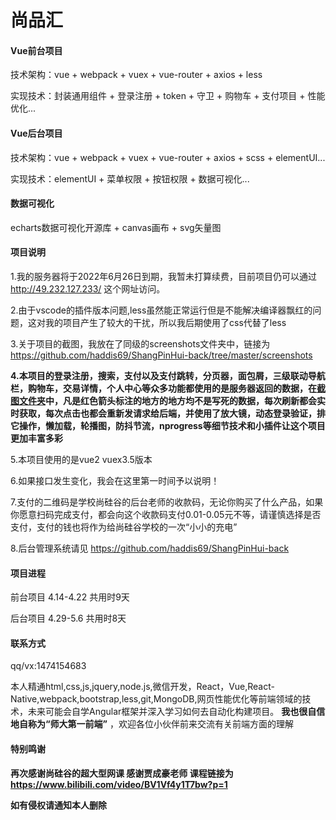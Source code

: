 # 尚品汇

#### Vue前台项目
 技术架构：vue + webpack + vuex + vue-router + axios + less

 实现技术：封装通用组件 + 登录注册 + token + 守卫 + 购物车 + 支付项目 + 性能优化...

#### Vue后台项目
 技术架构：vue + webpack + vuex + vue-router + axios + scss + elementUI...
 
 实现技术：elementUI + 菜单权限 + 按钮权限 + 数据可视化...

#### 数据可视化
 echarts数据可视化开源库 + canvas画布 + svg矢量图

#### 项目说明

1.我的服务器将于2022年6月26日到期，我暂未打算续费，目前项目仍可以通过 http://49.232.127.233/ 这个网址访问。

2.由于vscode的插件版本问题,less虽然能正常运行但是不能解决编译器飘红的问题，这对我的项目产生了较大的干扰，所以我后期使用了css代替了less

3.关于项目的截图，我放在了同级的screenshots文件夹中，链接为 https://github.com/haddis69/ShangPinHui-back/tree/master/screenshots 

 **4.本项目的登录注册，搜索，支付以及支付跳转，分页器，面包屑，三级联动导航栏，购物车，交易详情，个人中心等众多功能都使用的是服务器返回的数据，在[截图文件夹]([https://gitee.com/haddis69/shang-pin-hui/tree/master/screenshots](https://github.com/haddis69/ShangPinHui/tree/master/screenshots))中，凡是红色箭头标注的地方的地方均不是写死的数据，每次刷新都会实时获取，每次点击也都会重新发请求给后端，并使用了放大镜，动态登录验证，排它操作，懒加载，轮播图，防抖节流，nprogress等细节技术和小插件让这个项目更加丰富多彩** 

5.本项目使用的是vue2 vuex3.5版本

6.如果接口发生变化，我会在这里第一时间予以说明！

7.支付的二维码是学校尚硅谷的后台老师的收款码，无论你购买了什么产品，如果你愿意扫码完成支付，都会向这个收款码支付0.01-0.05元不等，请谨慎选择是否支付，支付的钱也将作为给尚硅谷学校的一次“小小的充电”

8.后台管理系统请见 https://github.com/haddis69/ShangPinHui-back

#### 项目进程

前台项目 4.14-4.22 共用时9天

后台项目 4.29-5.6  共用时8天

#### 联系方式 

qq/vx:1474154683 

本人精通html,css,js,jquery,node.js,微信开发，React，Vue,React-Native,webpack,bootstrap,less,git,MongoDB,网页性能优化等前端领域的技术，未来可能会自学Angular框架并深入学习如何去自动化构建项目。 **我也很自信地自称为“师大第一前端”** ，欢迎各位小伙伴前来交流有关前端方面的理解
 
#### 特别鸣谢

  **再次感谢尚硅谷的超大型网课 感谢贾成豪老师 课程链接为 https://www.bilibili.com/video/BV1Vf4y1T7bw?p=1** 

 **如有侵权请通知本人删除** 
